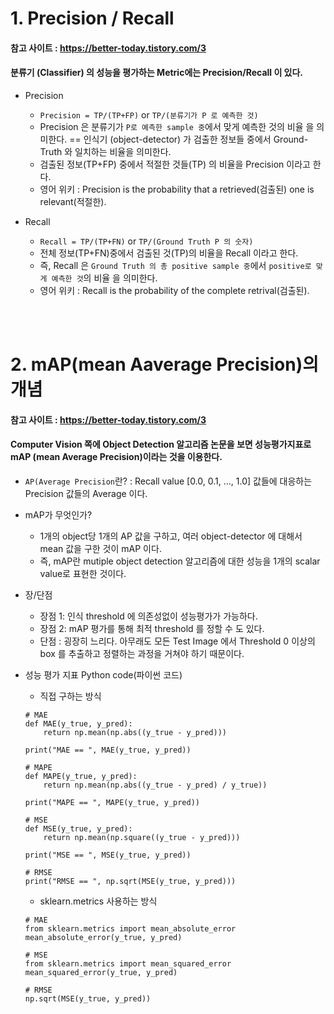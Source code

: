 # 1. Precision / Recall
#### 참고 사이트 : https://better-today.tistory.com/3

#### 분류기 (Classifier) 의 성능을 평가하는 Metric에는 Precision/Recall 이 있다.

* Precision
    * `Precision = TP/(TP+FP)` or `TP/(분류기가 P 로 예측한 것)`
    * Precision 은 분류기가 `P로 예측한 sample 중`에서 맞게 예측한 것의 비율 을 의미한다. == 인식기 (object-detector) 가 검출한 정보들 중에서 Ground-Truth 와 일치하는 비율을 의미한다.
    * 검출된 정보(TP+FP) 중에서 적절한 것들(TP) 의 비율을 Precision 이라고 한다.
    * 영어 위키 : Precision is the probability that a retrieved(검출된) one is relevant(적절한).

* Recall 
    * `Recall = TP/(TP+FN)` or `TP/(Ground Truth P 의 숫자)`
    * 전체 정보(TP+FN)중에서 검출된 것(TP)의 비율을 Recall 이라고 한다.
    * 즉, Recall 은 `Ground Truth 의 총 positive sample 중`에서 `positive로 맞게 예측한 것`의 비율 을 의미한다.
    * 영어 위키 : Recall is the probability of the complete retrival(검출된).
<br/>
<br/>

# 2. mAP(mean Aaverage Precision)의 개념
#### 참고 사이트 : https://better-today.tistory.com/3

#### Computer Vision 쪽에 Object Detection 알고리즘 논문을 보면 성능평가지표로 mAP (mean Average Precision)이라는 것을 이용한다.

* `AP(Average Precision`란? : Recall value [0.0, 0.1, …, 1.0] 값들에 대응하는 Precision 값들의 Average 이다.

* mAP가 무엇인가?
    * 1개의 object당 1개의 AP 값을 구하고, 여러 object-detector 에 대해서 mean 값을 구한 것이 mAP 이다.
    * 즉, mAP란 mutiple object detection 알고리즘에 대한 성능을 1개의 scalar value로 표현한 것이다.

* 장/단점
    * 장점 1: 인식 threshold 에 의존성없이 성능평가가 가능하다.
    * 장점 2: mAP 평가를 통해 최적 threshold 를 정할 수 도 있다.
    * 단점 : 굉장히 느리다. 아무래도 모든 Test Image 에서 Threshold 0 이상의 box 를 추출하고 정렬하는 과정을 거쳐야 하기 때문이다.

* 성능 평가 지표 Python code(파이썬 코드)
    * 직접 구하는 방식
    ```
    # MAE
    def MAE(y_true, y_pred): 
        return np.mean(np.abs((y_true - y_pred)))

    print("MAE == ", MAE(y_true, y_pred))

    # MAPE
    def MAPE(y_true, y_pred): 
        return np.mean(np.abs((y_true - y_pred) / y_true))

    print("MAPE == ", MAPE(y_true, y_pred))

    # MSE
    def MSE(y_true, y_pred):
        return np.mean(np.square((y_true - y_pred)))

    print("MSE == ", MSE(y_true, y_pred))

    # RMSE
    print("RMSE == ", np.sqrt(MSE(y_true, y_pred)))

    ```
    * sklearn.metrics 사용하는 방식
    ```
    # MAE
    from sklearn.metrics import mean_absolute_error
    mean_absolute_error(y_true, y_pred)

    # MSE
    from sklearn.metrics import mean_squared_error
    mean_squared_error(y_true, y_pred)

    # RMSE
    np.sqrt(MSE(y_true, y_pred))
    ```